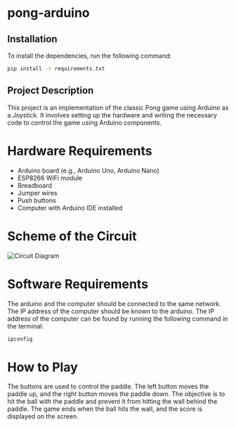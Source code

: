 # pong-arduino
## Installation

To install the dependencies, run the following command:

```sh
pip install -r requirements.txt
```

## Project Description

This project is an implementation of the classic Pong game using Arduino as a Joystick. It involves setting up the hardware and writing the necessary code to control the game using Arduino components.

# Hardware Requirements
- Arduino board (e.g., Arduino Uno, Arduino Nano)
- ESP8266 WiFi module
- Breadboard
- Jumper wires
- Push buttons
- Computer with Arduino IDE installed

# Scheme of the Circuit

![Circuit Diagram](circuit.png)

# Software Requirements

The arduino and the computer should be connected to the same network. The IP address of the computer should be known to the arduino. The IP address of the computer can be found by running the following command in the terminal:

```sh
ipconfig
```

# How to Play

The buttons are used to control the paddle. The left button moves the paddle up, and the right button moves the paddle down. The objective is to hit the ball with the paddle and prevent it from hitting the wall behind the paddle. The game ends when the ball hits the wall, and the score is displayed on the screen.

